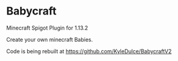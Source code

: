 # Babycraft
Minecraft Spigot Plugin for 1.13.2

Create your own minecraft Babies.

Code is being rebuilt at https://github.com/KyleDulce/BabycraftV2
